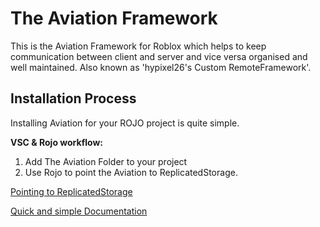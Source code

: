 # The Aviation Framework

This is the Aviation Framework for Roblox which helps to keep communication between client and server and vice versa organised and well maintained. Also known as 'hypixel26's Custom RemoteFramework'.

## Installation Process

Installing Aviation for your ROJO project is quite simple. 

**VSC & Rojo workflow:**

1. Add The Aviation Folder to your project
1. Use Rojo to point the Aviation to ReplicatedStorage.

[Pointing to ReplicatedStorage](https://github.com/Frieda-VI/Aviation/blob/main/default.project.json)

[Quick and simple Documentation](https://frieda-vi.github.io/Aviation/)
